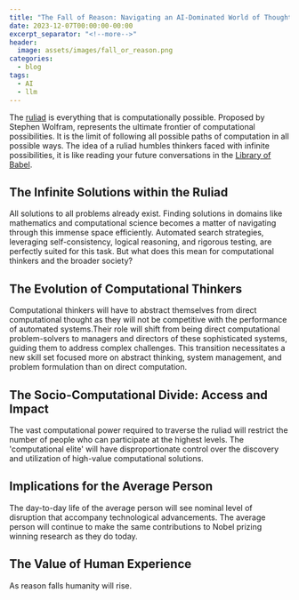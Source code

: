 ```yaml
---
title: "The Fall of Reason: Navigating an AI-Dominated World of Thought"
date: 2023-12-07T00:00:00-00:00
excerpt_separator: "<!--more-->"
header:
  image: assets/images/fall_or_reason.png
categories:
  - blog
tags:
  - AI
  - llm
---
```



The [ruliad](https://writings.stephenwolfram.com/2021/11/the-concept-of-the-ruliad/) is everything that is computationally possible. Proposed by Stephen Wolfram, represents the ultimate frontier of computational possibilities. It is the limit of following all possible paths of computation in all possible ways. The idea of a ruliad humbles thinkers faced with infinite possibilities, it is like reading your future conversations in the [Library of Babel](https://libraryofbabel.info/bookmark.cgi?hvbybyuyauuxwpmtuwfowuobe42).

<!--more-->

## The Infinite Solutions within the Ruliad

All solutions to all problems already exist. Finding solutions in domains like mathematics and computational science becomes a matter of navigating through this immense space efficiently. Automated search strategies, leveraging self-consistency, logical reasoning, and rigorous testing, are perfectly suited for this task. But what does this mean for computational thinkers and the broader society?

## The Evolution of Computational Thinkers

Computational thinkers will have to abstract themselves from direct computational thought as they will not be competitive with the performance of automated systems.Their role will shift from being direct computational problem-solvers to managers and directors of these sophisticated systems, guiding them to address complex challenges. This transition necessitates a new skill set focused more on abstract thinking, system management, and problem formulation than on direct computation.

## The Socio-Computational Divide: Access and Impact

The vast computational power required to traverse the ruliad will restrict the number of people who can participate at the highest levels. The 'computational elite' will have disproportionate control over the discovery and utilization of high-value computational solutions.

## Implications for the Average Person

The day-to-day life of the average person will see nominal level of disruption that accompany technological advancements. The average person will continue to make the same contributions to Nobel prizing winning research as they do today. 

## The Value of Human Experience

As reason falls humanity will rise. 
